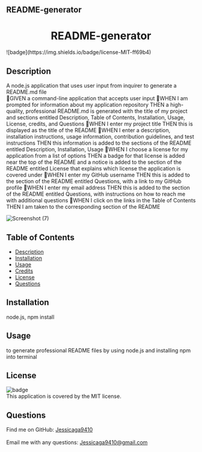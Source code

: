 
  ## README-generator
  <h1 align="center">README-generator</h1>
![badge](https://img.shields.io/badge/license-MIT-ff69b4)<br />

## Description
 A node.js application that uses user input from inquirer to generate a README.md file <br />
🔆GIVEN a command-line application that accepts user input
🔆WHEN I am prompted for information about my application repository 
THEN a high-quality, professional README.md is generated with the title of my project and sections entitled Description, Table of Contents, Installation, Usage, License, credits, and Questions 
🔆WHEN I enter my project title THEN this is displayed as the title of the README 
🔆WHEN I enter a description, installation instructions, usage information, contribution guidelines, and test instructions THEN this information is added to the sections of the README entitled Description, Installation, Usage 
🔆WHEN I choose a license for my application from a list of options THEN a badge for that license is added near the top of the README and a notice is added to the section of the README entitled License that explains which license the application is covered under 
🔆WHEN I enter my GitHub username THEN this is added to the section of the README entitled Questions, with a link to my GitHub profile 
🔆WHEN I enter my email address THEN this is added to the section of the README entitled Questions, with instructions on how to reach me with additional questions 
🔆WHEN I click on the links in the Table of Contents THEN I am taken to the corresponding section of the README

 ![Screenshot (7)](https://user-images.githubusercontent.com/87554644/137416293-40f7e3d8-1da0-4cb5-807d-71cf8db8ea81.png)
## Table of Contents

- [Description](#description)
- [Installation](#installation)
- [Usage](#usage)
- [Credits](#credits)
- [License](#license)
- [Questions](#questions)



## Installation
 node.js, npm install
## Usage
to generate professional README files by using node.js and installing npm into terminal 
## License
![badge](https://img.shields.io/badge/license-MIT-ff69b4)
<br />
This application is covered by the MIT license. 

## Questions
Find me on GitHub: [Jessicaga9410](https://github.com/Jessicaga9410)<br />
<br />
Email me with any questions: Jessicaga9410@gmail.com<br /><br />

